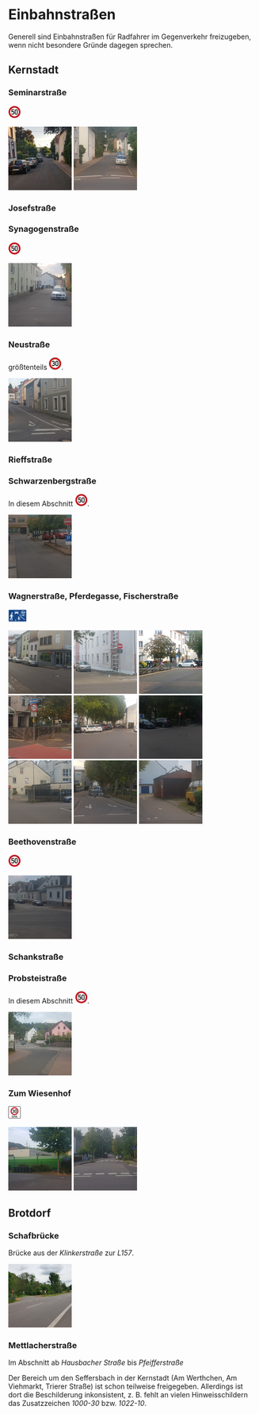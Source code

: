 # Einbahnstraßen

Generell sind Einbahnstraßen für Radfahrer im Gegenverkehr freizugeben, wenn nicht besondere Gründe dagegen sprechen.

## Kernstadt

### Seminarstraße

<img alt="50" src="signs/274.50.png" height="25"/>

<a href="media/seminarstr.jpg"><img alt="Seminarstraße" src="media/thumb-seminarstr.jpg"/></a>
<a href="media/20200919_181616.jpg"><img alt="Seminarstraße" src="media/thumb-20200919_181616.jpg"/></a>

### Josefstraße

### Synagogenstraße

<img alt="50" src="signs/274.50.png" height="25"/>

<a href="media/20200919_184031.jpg"><img alt="Synagogenstraße" src="media/thumb-20200919_184031.jpg"/></a>

### Neustraße
größtenteils <img alt="30" src="signs/274.30.png" height="25"/>.

<a href="media/20200919_190127.jpg"><img alt="Neustraße Ende" src="media/thumb-20200919_190127.jpg"/></a>

### Rieffstraße

### Schwarzenbergstraße

In diesem Abschnitt <img alt="50" src="signs/274.50.png" height="25"/>.

<a href="media/20200919_185036.jpg"><img alt="Schwarzenbergstraße" src="media/thumb-20200919_185036.jpg"/></a>

### Wagnerstraße, Pferdegasse, Fischerstraße

<img alt="verkehrsberuhigt" src="signs/325.1.png" height="25"/>

<a href="media/20200919_183742.jpg"><img alt="Neustraße/Pferdegasse" src="media/thumb-20200919_183742.jpg"/></a>
<a href="media/20200919_183919.jpg"><img alt="Pferdegasse" src="media/thumb-20200919_183919.jpg"/></a>
<a href="media/20200919_183017.jpg"><img alt="Am Werthchen Brücke Altstadt 1" src="media/thumb-20200919_183017.jpg"/></a>
<a href="media/20200919_183042.jpg"><img alt="Am Werthchen Brücke Altstadt 2" src="media/thumb-20200919_183042.jpg"/></a>
<a href="media/20200919_183208.jpg"><img alt="Am Werthchen/Wagnerstraße 1" src="media/thumb-20200919_183208.jpg"/></a>
<a href="media/20200919_183254.jpg"><img alt="Am Werthchen/Wagnerstraße 2" src="media/thumb-20200919_183254.jpg"/></a>
<a href="media/20200919_183633.jpg"><img alt="Am Werthchen/Wagnerstraße 3" src="media/thumb-20200919_183633.jpg"/></a>
<a href="media/20200919_183402.jpg"><img alt="Am Werthchen Ende" src="media/thumb-20200919_183402.jpg"/></a>
<a href="media/20200919_183524.jpg"><img alt="Am Seffersbach" src="media/thumb-20200919_183524.jpg"/></a>


### Beethovenstraße
<img alt="50" src="signs/274.50.png" height="25"/>

<a href="media/20200919_181113.jpg"><img alt="Beethovenstraße" src="media/thumb-20200919_181113.jpg"/></a>

### Schankstraße

### Probsteistraße
In diesem Abschnitt <img alt="50" src="signs/274.50.png" height="25"/>.

<a href="media/20200919_184515.jpg"><img alt="Probsteistraße" src="media/thumb-20200919_184515.jpg"/></a>

### Zum Wiesenhof
<img alt="z30" src="signs/274.1.png" height="25"/>

<a href="media/20200919_181804.jpg"><img alt="Wiesenhof Inkonsistenz" src="media/thumb-20200919_181804.jpg"/></a>
<a href="media/20200919_181535.jpg"><img alt="Wiesenhof Ende" src="media/thumb-20200919_181535.jpg"/></a>

## Brotdorf

### Schafbrücke 
Brücke aus der *Klinkerstraße* zur *L157*.

<a href="media/mzg-bd-einbahnstrasse-2.jpg"><img alt="Schafbrücke Einbahnstraße" src="media/thumb-mzg-bd-einbahnstrasse-2.jpg"/></a>

### Mettlacherstraße
Im Abschnitt ab *Hausbacher Straße* bis *Pfeifferstraße*

Der Bereich um den Seffersbach in der Kernstadt (Am Werthchen, Am Viehmarkt, Trierer Straße) ist schon teilweise freigegeben.
Allerdings ist dort die Beschilderung inkonsistent, z. B. fehlt an vielen Hinweisschildern das Zusatzzeichen *1000-30* bzw. *1022-10*.

